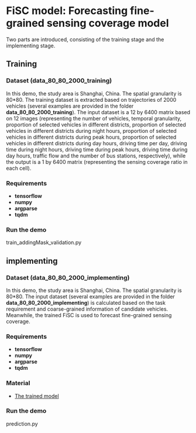 # FiSC model: Forecasting fine-grained sensing coverage model
Two parts are introduced, consisting of the training stage and the implementing stage.
## Training
### Dataset (data_80_80_2000_training)
In this demo, the study area is Shanghai, China. The spatial granularity is 80*80. The training dataset is extracted based on trajectories of 2000 vehicles (several examples are provided in the folder **data_80_80_2000_training**). The input dataset is a 12 by 6400 matrix based on 12 images (representing the number of vehicles, temporal granularity, proportion of selected vehicles in different districts, proportion of selected vehicles in different districts during night hours, proportion of selected vehicles in different districts during peak hours, proportion of selected vehicles in different districts during day hours, driving time per day, driving time during night hours, driving time during peak hours, driving time during day hours, traffic flow and the number of bus stations, respectively), while the output is a 1 by 6400 matrix (representing the sensing coverage ratio in each cell).
### Requirements
* **tensorflow**
* **numpy**
* **argparse**
* **tqdm**
### Run the demo
train_addingMask_validation.py
## implementing
### Dataset (data_80_80_2000_implementing)
In this demo, the study area is Shanghai, China. The spatial granularity is 80*80. The input dataset (several examples are provided in the folder **data_80_80_2000_implementing**) is calculated based on the task requirement and coarse-grained information of candidate vehicles. Meanwhile, the trained FiSC is used to forecast fine-grained sensing coverage.
### Requirements
* **tensorflow**
* **numpy**
* **argparse**
* **tqdm**
### Material
* [The trained model](https://unimelbcloud-my.sharepoint.com/:f:/r/personal/wenyan1_student_unimelb_edu_au/Documents/train_log_80_2000veh?csf=1&web=1&e=zmSZQY)  
### Run the demo
prediction.py
